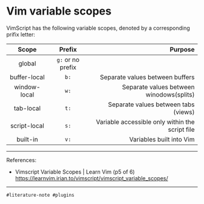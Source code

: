 # Vim variable scopes

VimScript has the following variable scopes, denoted by a corresponding
prifix letter:

|Scope       |Prefix           |Purpose                                        |
|:----------:|:---------------:|----------------------------------------------:|
|global      |`g:` or no prefix|                                               |
|buffer-local|`b:`             |                Separate values between buffers|
|window-local|`w:`             |       Separate values between winodows(splits)|
|tab-local   |`t:`             |           Separate values between tabs (views)|
|script-local|`s:`             |Variable accessible only within the script file|
|built-in    |`v:`             |                       Variables built into Vim|

---

References:

* Vimscript Variable Scopes | Learn Vim (p5 of 6) 
  <https://learnvim.irian.to/vimscript/vimscript_variable_scopes/>

---

    #literature-note #plugins
